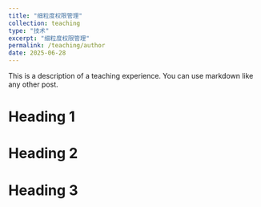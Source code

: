 ```yaml
---
title: "细粒度权限管理"
collection: teaching
type: "技术"
excerpt: "细粒度权限管理"
permalink: /teaching/author
date: 2025-06-28
---
```


This is a description of a teaching experience. You can use markdown like any other post.

Heading 1
======

Heading 2
======

Heading 3
======